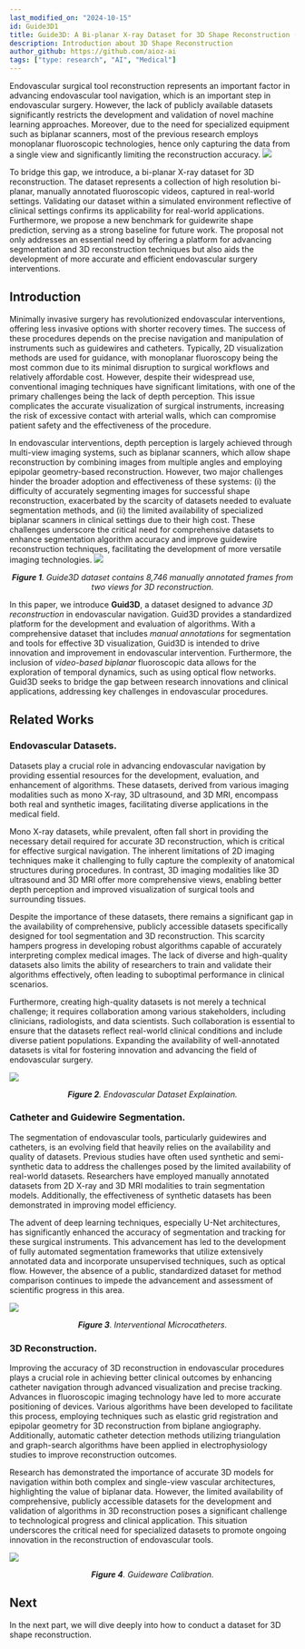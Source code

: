 ```yaml
---
last_modified_on: "2024-10-15"
id: Guide3D1
title: Guide3D: A Bi-planar X-ray Dataset for 3D Shape Reconstruction (Part 1)
description: Introduction about 3D Shape Reconstruction
author_github: https://github.com/aioz-ai
tags: ["type: research", "AI", "Medical"]
---
```

 Endovascular surgical tool reconstruction represents an important factor in advancing endovascular tool navigation, which is an important step in endovascular surgery. However, the lack of publicly available datasets significantly restricts the development and validation of novel machine learning approaches. Moreover, due to the need for specialized equipment such as biplanar scanners, most of the previous research employs monoplanar fluoroscopic technologies, hence only capturing the data from a single view and significantly limiting the reconstruction accuracy. 
![](https://vision.aioz.io/f/b381ab47bfa24513bd2d/?dl=1)

To bridge this gap, we introduce, a bi-planar X-ray dataset for 3D reconstruction. The dataset represents a collection of high resolution bi-planar, manually annotated fluoroscopic videos, captured in real-world settings. Validating our dataset within a simulated environment reflective of clinical settings confirms its applicability for real-world applications. Furthermore, we propose a new benchmark for guidewrite shape prediction, serving as a strong baseline for future work.  The proposal not only addresses an essential need by offering a platform for advancing segmentation and 3D reconstruction techniques but also aids the development of more accurate and efficient endovascular surgery interventions.

## Introduction
Minimally invasive surgery has revolutionized endovascular interventions, offering less invasive options with shorter recovery times. The success of these procedures depends on the precise navigation and manipulation of instruments such as guidewires and catheters. Typically, 2D visualization methods are used for guidance, with monoplanar fluoroscopy being the most common due to its minimal disruption to surgical workflows and relatively affordable cost. However, despite their widespread use, conventional imaging techniques have significant limitations, with one of the primary challenges being the lack of depth perception. This issue complicates the accurate visualization of surgical instruments, increasing the risk of excessive contact with arterial walls, which can compromise patient safety and the effectiveness of the procedure.

In endovascular interventions, depth perception is largely achieved through multi-view imaging systems, such as biplanar scanners, which allow shape reconstruction by combining images from multiple angles and employing epipolar geometry-based reconstruction. However, two major challenges hinder the broader adoption and effectiveness of these systems: (i) the difficulty of accurately segmenting images for successful shape reconstruction, exacerbated by the scarcity of datasets needed to evaluate segmentation methods, and (ii) the limited availability of specialized biplanar scanners in clinical settings due to their high cost. These challenges underscore the critical need for comprehensive datasets to enhance segmentation algorithm accuracy and improve guidewire reconstruction techniques, facilitating the development of more versatile imaging technologies.
![](https://vision.aioz.io/f/cb2718cd3e854142b636/?dl=1)*<center>**Figure 1**. Guide3D dataset contains 8,746 manually annotated frames from two views for 3D reconstruction.</center>*

In this paper, we introduce **Guid3D**, a dataset designed to advance _3D reconstruction_ in endovascular navigation. Guid3D provides a standardized platform for the development and evaluation of algorithms. With a comprehensive dataset that includes _manual annotations_ for segmentation and tools for effective 3D visualization, Guid3D is intended to drive innovation and improvement in endovascular intervention. Furthermore, the inclusion of _video-based biplanar_ fluoroscopic data allows for the exploration of temporal dynamics, such as using optical flow networks. Guid3D seeks to bridge the gap between research innovations and clinical applications, addressing key challenges in endovascular procedures.

## Related Works

### Endovascular Datasets. 
Datasets play a crucial role in advancing endovascular navigation by providing essential resources for the development, evaluation, and enhancement of algorithms. These datasets, derived from various imaging modalities such as mono X-ray, 3D ultrasound, and 3D MRI, encompass both real and synthetic images, facilitating diverse applications in the medical field.

Mono X-ray datasets, while prevalent, often fall short in providing the necessary detail required for accurate 3D reconstruction, which is critical for effective surgical navigation. The inherent limitations of 2D imaging techniques make it challenging to fully capture the complexity of anatomical structures during procedures. In contrast, 3D imaging modalities like 3D ultrasound and 3D MRI offer more comprehensive views, enabling better depth perception and improved visualization of surgical tools and surrounding tissues.

Despite the importance of these datasets, there remains a significant gap in the availability of comprehensive, publicly accessible datasets specifically designed for tool segmentation and 3D reconstruction. This scarcity hampers progress in developing robust algorithms capable of accurately interpreting complex medical images. The lack of diverse and high-quality datasets also limits the ability of researchers to train and validate their algorithms effectively, often leading to suboptimal performance in clinical scenarios.

Furthermore, creating high-quality datasets is not merely a technical challenge; it requires collaboration among various stakeholders, including clinicians, radiologists, and data scientists. Such collaboration is essential to ensure that the datasets reflect real-world clinical conditions and include diverse patient populations. Expanding the availability of well-annotated datasets is vital for fostering innovation and advancing the field of endovascular surgery.



![](https://vision.aioz.io/f/0328b99cff454d58b555/?dl=1)*<center>**Figure 2**. Endovascular Dataset Explaination. </center>*

### Catheter and Guidewire Segmentation.
The segmentation of endovascular tools, particularly guidewires and catheters, is an evolving field that heavily relies on the availability and quality of datasets. Previous studies have often used synthetic and semi-synthetic data to address the challenges posed by the limited availability of real-world datasets. Researchers have employed manually annotated datasets from 2D X-ray and 3D MRI modalities to train segmentation models. Additionally, the effectiveness of synthetic datasets has been demonstrated in improving model efficiency.

The advent of deep learning techniques, especially U-Net architectures, has significantly enhanced the accuracy of segmentation and tracking for these surgical instruments. This advancement has led to the development of fully automated segmentation frameworks that utilize extensively annotated data and incorporate unsupervised techniques, such as optical flow. However, the absence of a public, standardized dataset for method comparison continues to impede the advancement and assessment of scientific progress in this area.

![](https://vision.aioz.io/f/7d9481637cf64ffeaf79/?dl=1)*<center> **Figure 3**. Interventional Microcatheters. </center>*


### 3D Reconstruction.
 Improving the accuracy of 3D reconstruction in endovascular procedures plays a crucial role in achieving better clinical outcomes by enhancing catheter navigation through advanced visualization and precise tracking. Advances in fluoroscopic imaging technology have led to more accurate positioning of devices. Various algorithms have been developed to facilitate this process, employing techniques such as elastic grid registration and epipolar geometry for 3D reconstruction from biplane angiography. Additionally, automatic catheter detection methods utilizing triangulation and graph-search algorithms have been applied in electrophysiology studies to improve reconstruction outcomes.

Research has demonstrated the importance of accurate 3D models for navigation within both complex and single-view vascular architectures, highlighting the value of biplanar data. However, the limited availability of comprehensive, publicly accessible datasets for the development and validation of algorithms in 3D reconstruction poses a significant challenge to technological progress and clinical application. This situation underscores the critical need for specialized datasets to promote ongoing innovation in the reconstruction of endovascular tools.

![](https://vision.aioz.io/f/cb314bdb43df43edbfcd/?dl=1)*<center> **Figure 4**. Guideware Calibration. </center>*

## Next
In the next part, we will dive deeply into how to conduct a dataset for 3D shape reconstruction.
